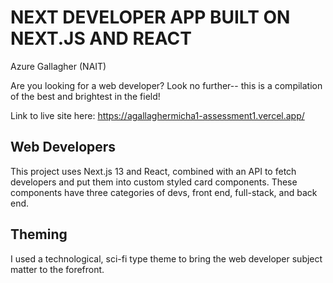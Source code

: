 
# NEXT DEVELOPER APP BUILT ON NEXT.JS AND REACT
Azure Gallagher (NAIT)

Are you looking for a web developer? Look no further-- this is a compilation of the best and brightest in the field!

Link to live site here:
https://agallaghermicha1-assessment1.vercel.app/

## Web Developers

This project uses Next.js 13 and React, combined with an API to fetch developers and put them into custom styled card components. These
components have three categories of devs, front end, full-stack, and back end.

## Theming

I used a technological, sci-fi type theme to bring the web developer subject matter to the forefront.
